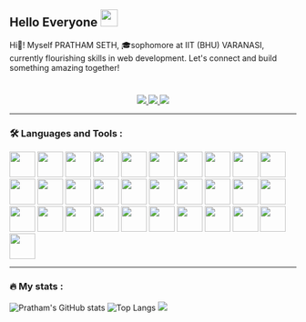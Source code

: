 <h2>
  Hello Everyone
  <img src="https://media.giphy.com/media/hvRJCLFzcasrR4ia7z/giphy.gif" width="30px"/>
</h2>
Hi👋! Myself PRATHAM SETH, 🎓sophomore at IIT (BHU) VARANASI, currently flourishing skills in web development.
Let's connect and build something amazing together!
<br>
<h1></h1>
<div id="header" align="center">
  <div id="badges">
  <a href="https://www.linkedin.com/in/pratham-seth-bb9bb5285/" target="_blank">
    <img src="https://img.shields.io/badge/LinkedIn-0077B5?style=for-the-badge&logo=linkedin&logoColor=white" target="_blank" />
  </a>
  <a href="mailto:sethpratham67@gmail.com">
    <img src="https://img.shields.io/badge/Gmail-c71610?style=for-the-badge&logo=gmail&logoColor=white" />
  </a>
  <a href="https://discord.gg/XHqMqJ65" target="_blank">
   <img src="https://img.shields.io/badge/Discord-7289da?style=for-the-badge&logo=discord&logoColor=white" target="_blank" />
  </a>
  </div>
  <img src="https://komarev.com/ghpvc/?username=prathamseth&style=flat-square&color=blue" alt="" align="center"/>
</div>

---

### :hammer_and_wrench: Languages and Tools :

<div>
<img src="https://cdn.jsdelivr.net/gh/devicons/devicon@latest/icons/c/c-plain.svg" height="45px" width="45px"/>      
<img src="https://cdn.jsdelivr.net/gh/devicons/devicon@latest/icons/cplusplus/cplusplus-plain.svg" height="45px" width="45px"/>
<img src="https://cdn.jsdelivr.net/gh/devicons/devicon@latest/icons/python/python-plain.svg" height="45px" width="45px"/>
<img src="https://cdn.jsdelivr.net/gh/devicons/devicon@latest/icons/html5/html5-plain.svg" height="45px" width="45px"/>
<img src="https://cdn.jsdelivr.net/gh/devicons/devicon@latest/icons/css3/css3-plain.svg" height="45px" width="45px"/>
<img src="https://cdn.jsdelivr.net/gh/devicons/devicon@latest/icons/javascript/javascript-plain.svg" height="45px" width="45px"/>
<img src="https://cdn.jsdelivr.net/gh/devicons/devicon@latest/icons/typescript/typescript-plain.svg" height="45px" width="45px"/>
<img src="https://cdn.jsdelivr.net/gh/devicons/devicon@latest/icons/react/react-original.svg" height="45px" width="45px"/>
<img src="https://cdn.jsdelivr.net/gh/devicons/devicon@latest/icons/tailwindcss/tailwindcss-original.svg" height="45px" width="45px"/>
<img src="https://cdn.jsdelivr.net/gh/devicons/devicon@latest/icons/reactrouter/reactrouter-original.svg" height="45px" width="45px"/>
<img src="https://cdn.jsdelivr.net/gh/devicons/devicon@latest/icons/redux/redux-original.svg" height="45px" width="45px"/>
<img src="https://cdn.jsdelivr.net/gh/devicons/devicon@latest/icons/figma/figma-original.svg" height="45px" width="45px"/>
<img src="https://cdn.jsdelivr.net/gh/devicons/devicon@latest/icons/canva/canva-original.svg" height="45px" width="45px"/>
<img src="https://cdn.jsdelivr.net/gh/devicons/devicon@latest/icons/bootstrap/bootstrap-original.svg" height="45px" width="45px"/>
<img src="https://cdn.jsdelivr.net/gh/devicons/devicon@latest/icons/arduino/arduino-original-wordmark.svg" height="45px" width="45px"/>
<img src="https://cdn.jsdelivr.net/gh/devicons/devicon@latest/icons/appwrite/appwrite-original.svg" height="45px" width="45px" />
<img src="https://cdn.jsdelivr.net/gh/devicons/devicon@latest/icons/nodejs/nodejs-plain-wordmark.svg" height="45px" width="45px"/>
<img src="https://cdn.jsdelivr.net/gh/devicons/devicon@latest/icons/express/express-original.svg" height="45px" width="45px"/> 
<img src="https://cdn.jsdelivr.net/gh/devicons/devicon@latest/icons/mongodb/mongodb-original.svg" height="45px" width="45px"/>
<img src="https://cdn.jsdelivr.net/gh/devicons/devicon@latest/icons/mongoose/mongoose-original.svg" height="45px" width="45px"/> 
<img src="https://cdn.jsdelivr.net/gh/devicons/devicon@latest/icons/vitejs/vitejs-original.svg" height="45px" width="45px"/>  
<img src="https://cdn.jsdelivr.net/gh/devicons/devicon@latest/icons/git/git-original.svg" height="45px" width="45px"/>
<img src="https://cdn.jsdelivr.net/gh/devicons/devicon@latest/icons/nextjs/nextjs-original.svg" height="45px" width="45px"/>
<img src="https://cdn.jsdelivr.net/gh/devicons/devicon@latest/icons/nodemon/nodemon-plain.svg" height="45px" width="45px"/>  
<img src="https://cdn.jsdelivr.net/gh/devicons/devicon@latest/icons/npm/npm-original-wordmark.svg" height="45px" width="45px"/>
<img src="https://cdn.jsdelivr.net/gh/devicons/devicon@latest/icons/linux/linux-original.svg" height="45px" width="45px"/>
<img src="https://cdn.jsdelivr.net/gh/devicons/devicon@latest/icons/postman/postman-plain.svg" height="45px" width="45px"/>
<img src="https://cdn.jsdelivr.net/gh/devicons/devicon@latest/icons/firebase/firebase-plain.svg" height="45px" width="45px"/>
<img src="https://cdn.jsdelivr.net/gh/devicons/devicon@latest/icons/bash/bash-original.svg" height="45px" width="45px"/>
<img src="https://cdn.jsdelivr.net/gh/devicons/devicon@latest/icons/vscode/vscode-original.svg" height="45px" width="45px"/>
<img src="https://cdn.jsdelivr.net/gh/devicons/devicon@latest/icons/ubuntu/ubuntu-original.svg" height="45px" width="45px"/>
</div>

---

### 🔥 My stats :

![Pratham's GitHub stats](https://github-readme-stats.vercel.app/api?username=PrathamX595&count_private=true&show=prs_merged_percentage&show_icons=true&hide=stars&theme=github_dark&hide_border=true&rank_icon=github)
![Top Langs](https://github-readme-stats.vercel.app/api/top-langs/?username=PrathamX595&count_private=true&layout=donut&theme=github_dark&hide_border=true&langs_count=10)
<img src="https://github-readme-streak-stats.herokuapp.com/?user=PrathamX595&count_private=true&theme=github_dark&hide_border=true"/>
